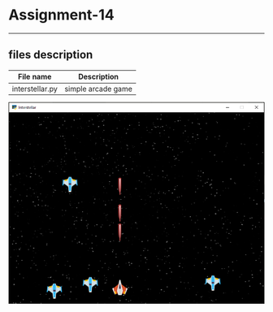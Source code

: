 # Assignment-14
---
## files description

| File name | Description |
|--- | --- |
|interstellar.py | simple arcade game |

![Interstellar game screenshot](screenshot.png)